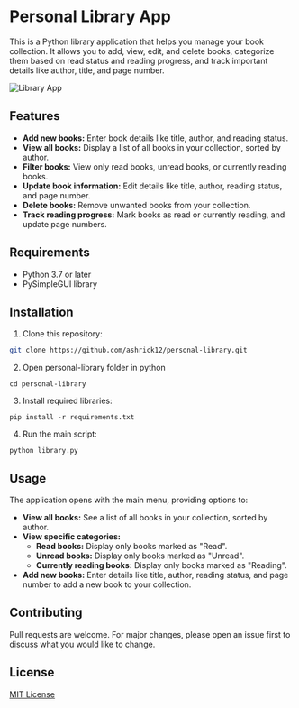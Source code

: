 # Personal Library App

This is a Python library application that helps you manage your book collection. It allows you to add, view, edit, and delete books, categorize them based on read status and reading progress, and track important details like author, title, and page number.

![Library App](https://i.imgur.com/duRVEdO.png)

## Features

* **Add new books:** Enter book details like title, author, and reading status.
* **View all books:** Display a list of all books in your collection, sorted by author.
* **Filter books:** View only read books, unread books, or currently reading books.
* **Update book information:** Edit details like title, author, reading status, and page number.
* **Delete books:** Remove unwanted books from your collection.
* **Track reading progress:** Mark books as read or currently reading, and update page numbers.

## Requirements

* Python 3.7 or later
* PySimpleGUI library

## Installation

1. Clone this repository:
```bash
git clone https://github.com/ashrick12/personal-library.git
```
2. Open personal-library folder in python
```
cd personal-library
```
3. Install required libraries:
```
pip install -r requirements.txt
```
4. Run the main script:
```
python library.py
```

## Usage

The application opens with the main menu, providing options to:

* **View all books:** See a list of all books in your collection, sorted by author.
* **View specific categories:**
    * **Read books:** Display only books marked as "Read".
    * **Unread books:** Display only books marked as "Unread".
    * **Currently reading books:** Display only books marked as "Reading".
* **Add new books:** Enter details like title, author, reading status, and page number to add a new book to your collection.

## Contributing

Pull requests are welcome. For major changes, please open an issue first to discuss what you would like to change.

## License
[MIT License](LICENSE)
